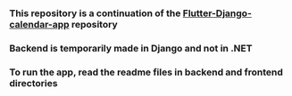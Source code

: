 ### This repository is a continuation of the <a href="https://github.com/adrianlicko/Flutter-Django-calendar-app">Flutter-Django-calendar-app</a> repository

### Backend is temporarily made in Django and not in .NET

### To run the app, read the readme files in backend and frontend directories